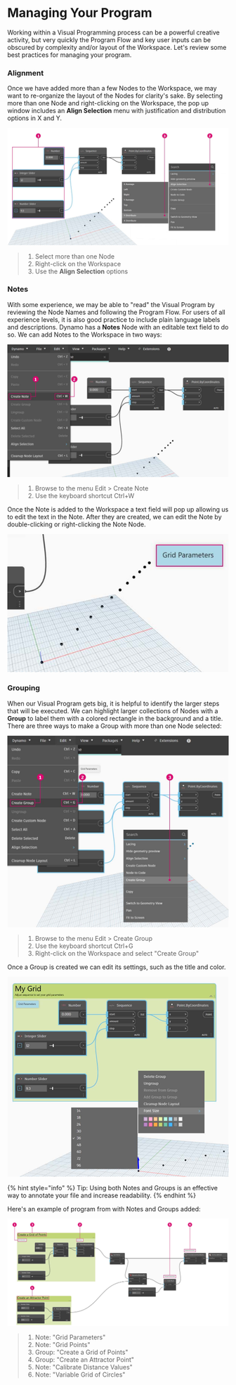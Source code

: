# Managing Your Program

Working within a Visual Programming process can be a powerful creative activity, but very quickly the Program Flow and key user inputs can be obscured by complexity and/or layout of the Workspace. Let's review some best practices for managing your program.

### Alignment&#x20;

Once we have added more than a few Nodes to the Workspace, we may want to re-organize the layout of the Nodes for clarity's sake. By selecting more than one Node and right-clicking on the Workspace, the pop up window includes an **Align Selection** menu with justification and distribution options in X and Y.

![](<./images/4/managing your program - alignment.jpg>)

> 1. Select more than one Node
> 2. Right-click on the Workspace
> 3. Use the **Align Selection** options

### Notes&#x20;

With some experience, we may be able to "read" the Visual Program by reviewing the Node Names and following the Program Flow. For users of all experience levels, it is also good practice to include plain language labels and descriptions. Dynamo has a **Notes** Node with an editable text field to do so. We can add Notes to the Workspace in two ways:

![](<./images/4/managing your program - notes.jpg>)

> 1. Browse to the menu Edit > Create Note
> 2. Use the keyboard shortcut Ctrl+W

Once the Note is added to the Workspace a text field will pop up allowing us to edit the text in the Note. After they are created, we can edit the Note by double-clicking or right-clicking the Note Node.

![](<./images/4/managing your program - notes 02.jpg>)

### Grouping&#x20;

When our Visual Program gets big, it is helpful to identify the larger steps that will be executed. We can highlight larger collections of Nodes with a **Group** to label them with a colored rectangle in the background and a title. There are three ways to make a Group with more than one Node selected:

![](<./images/4/managing your program - grouping 01.jpg>)

> 1. Browse to the menu Edit > Create Group
> 2. Use the keyboard shortcut Ctrl+G
> 3. Right-click on the Workspace and select "Create Group"

Once a Group is created we can edit its settings, such as the title and color.&#x20;

![](<./images/4/managing your program - grouping 02.jpg>)

{% hint style="info" %}
Tip: Using both Notes and Groups is an effective way to annotate your file and increase readability.
{% endhint %}

Here's an example of program from with Notes and Groups added:

![](<./images/4/managing your program - grouping 03.jpg>)

> 1. Note: "Grid Parameters"
> 2. Note: "Grid Points"
> 3. Group: "Create a Grid of Points"
> 4. Group: "Create an Attractor Point"
> 5. Note: "Calibrate Distance Values"
> 6. Note: "Variable Grid of Circles"
